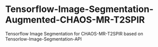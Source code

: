 # Tensorflow-Image-Segmentation-Augmented-CHAOS-MR-T2SPIR
Tensorflow Image Segmentation for CHAOS-MR-T2SPIR based on Tensorlow-Image-Segmentation-API

